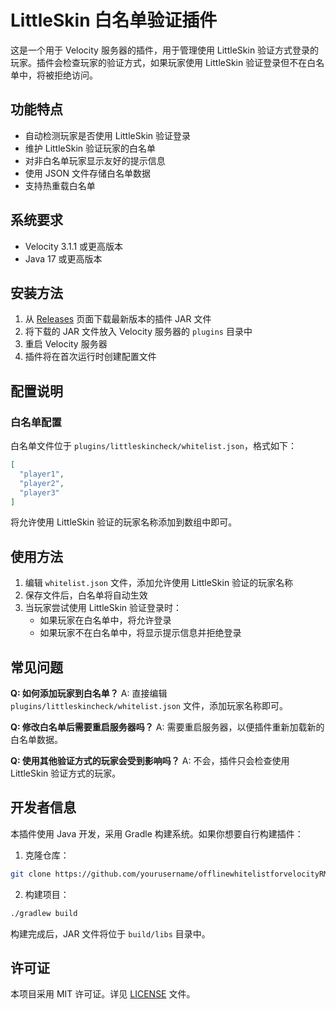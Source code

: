 # LittleSkin 白名单验证插件

这是一个用于 Velocity 服务器的插件，用于管理使用 LittleSkin 验证方式登录的玩家。插件会检查玩家的验证方式，如果玩家使用 LittleSkin 验证登录但不在白名单中，将被拒绝访问。

## 功能特点

- 自动检测玩家是否使用 LittleSkin 验证登录
- 维护 LittleSkin 验证玩家的白名单
- 对非白名单玩家显示友好的提示信息
- 使用 JSON 文件存储白名单数据
- 支持热重载白名单

## 系统要求

- Velocity 3.1.1 或更高版本
- Java 17 或更高版本

## 安装方法

1. 从 [Releases](../../releases) 页面下载最新版本的插件 JAR 文件
2. 将下载的 JAR 文件放入 Velocity 服务器的 `plugins` 目录中
3. 重启 Velocity 服务器
4. 插件将在首次运行时创建配置文件

## 配置说明

### 白名单配置

白名单文件位于 `plugins/littleskincheck/whitelist.json`，格式如下：

```json
[
  "player1",
  "player2",
  "player3"
]
```

将允许使用 LittleSkin 验证的玩家名称添加到数组中即可。

## 使用方法

1. 编辑 `whitelist.json` 文件，添加允许使用 LittleSkin 验证的玩家名称
2. 保存文件后，白名单将自动生效
3. 当玩家尝试使用 LittleSkin 验证登录时：
   - 如果玩家在白名单中，将允许登录
   - 如果玩家不在白名单中，将显示提示信息并拒绝登录

## 常见问题

**Q: 如何添加玩家到白名单？**
A: 直接编辑 `plugins/littleskincheck/whitelist.json` 文件，添加玩家名称即可。

**Q: 修改白名单后需要重启服务器吗？**
A: 需要重启服务器，以便插件重新加载新的白名单数据。

**Q: 使用其他验证方式的玩家会受到影响吗？**
A: 不会，插件只会检查使用 LittleSkin 验证方式的玩家。

## 开发者信息

本插件使用 Java 开发，采用 Gradle 构建系统。如果你想要自行构建插件：

1. 克隆仓库：
```bash
git clone https://github.com/yourusername/offlinewhitelistforvelocityRMS.git
```

2. 构建项目：
```bash
./gradlew build
```

构建完成后，JAR 文件将位于 `build/libs` 目录中。

## 许可证

本项目采用 MIT 许可证。详见 [LICENSE](LICENSE) 文件。

